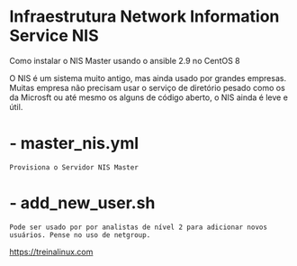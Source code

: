# Infraestrutura Network Information Service NIS

Como instalar o NIS Master usando o ansible 2.9 no CentOS 8

O NIS é um sistema muito antigo, mas ainda usado por grandes empresas.  Muitas empresa não precisam usar o serviço de diretório pesado como os da Microsft ou até mesmo os alguns de código aberto, o NIS ainda é leve e útil.  

# - master_nis.yml	

	Provisiona o Servidor NIS Master
# - add_new_user.sh		
	
	Pode ser usado por por analistas de nível 2 para adicionar novos usuários. Pense no uso de netgroup.

https://treinalinux.com
